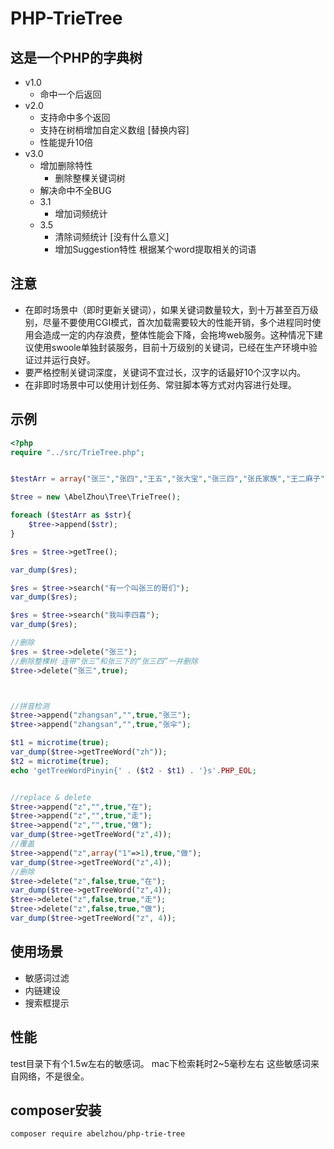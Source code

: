 # PHP-TrieTree
## 这是一个PHP的字典树

- v1.0
	- 命中一个后返回
- v2.0
	- 支持命中多个返回
	- 支持在树梢增加自定义数组 [替换内容] 
	- 性能提升10倍
- v3.0
    - 增加删除特性
        - 删除整棵关键词树
    - 解决命中不全BUG
    - 3.1
        - 增加词频统计
    - 3.5
        - 清除词频统计 [没有什么意义]
        - 增加Suggestion特性  根据某个word提取相关的词语

## 注意
- 在即时场景中（即时更新关键词），如果关键词数量较大，到十万甚至百万级别，尽量不要使用CGI模式，首次加载需要较大的性能开销，多个进程同时使用会造成一定的内存浪费，整体性能会下降，会拖垮web服务。这种情况下建议使用swoole单独封装服务，目前十万级别的关键词，已经在生产环境中验证过并运行良好。
- 要严格控制关键词深度，关键词不宜过长，汉字的话最好10个汉字以内。
- 在非即时场景中可以使用计划任务、常驻脚本等方式对内容进行处理。

## 示例
```php
<?php
require "../src/TrieTree.php";


$testArr = array("张三","张四","王五","张大宝","张三四","张氏家族","王二麻子");

$tree = new \AbelZhou\Tree\TrieTree();

foreach ($testArr as $str){
    $tree->append($str);
}

$res = $tree->getTree();

var_dump($res);

$res = $tree->search("有一个叫张三的哥们");
var_dump($res);

$res = $tree->search("我叫李四喜");
var_dump($res);

//删除
$res = $tree->delete("张三");
//删除整棵树 连带“张三”和张三下的“张三四”一并删除
$tree->delete("张三",true);



//拼音检测
$tree->append("zhangsan","",true,"张三");
$tree->append("zhangsan","",true,"张伞");

$t1 = microtime(true);
var_dump($tree->getTreeWord("zh"));
$t2 = microtime(true);
echo 'getTreeWordPinyin{' . ($t2 - $t1) . '}s'.PHP_EOL;


//replace & delete
$tree->append("z","",true,"在");
$tree->append("z","",true,"走");
$tree->append("z","",true,"做");
var_dump($tree->getTreeWord("z",4));
//覆盖
$tree->append("z",array("1"=>1),true,"做");
var_dump($tree->getTreeWord("z",4));
//删除
$tree->delete("z",false,true,"在");
var_dump($tree->getTreeWord("z",4));
$tree->delete("z",false,true,"走");
$tree->delete("z",false,true,"做");
var_dump($tree->getTreeWord("z", 4));
```

## 使用场景
- 敏感词过滤
- 内链建设
- 搜索框提示

## 性能
test目录下有个1.5w左右的敏感词。
mac下检索耗时2~5毫秒左右
这些敏感词来自网络，不是很全。

## composer安装
```
composer require abelzhou/php-trie-tree
```

